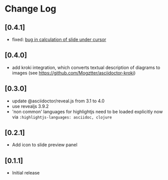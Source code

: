 # Change Log

## [0.4.1]

- fixed: [bug in calculation of slide under cursor ](https://github.com/flobilosaurus/vscode-asciidoc-slides/issues/7)

## [0.4.0]

- add kroki integration, which converts textual description of diagrams to images (see https://github.com/Mogztter/asciidoctor-kroki)

## [0.3.0]

- update @asciidoctor/reveal.js from 3.1 to 4.0
- use revealjs 3.9.2
- 'non common' languages for highlightjs need to be loaded explicitly now via `:highlightjs-languages: asciidoc, clojure`

## [0.2.1]

- Add icon to slide preview panel

## [0.1.1]

- Initial release
